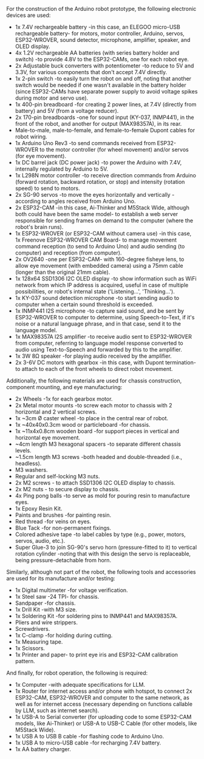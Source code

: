 For the construction of the Arduino robot prototype, the following electronic devices are used:

- 1x 7.4V rechargeable battery -in this case, an ELEGOO micro-USB rechargeable battery- for motors, motor controller, Arduino, servos, ESP32-WROVER, sound detector, microphone, amplifier, speaker, and OLED display.
- 4x 1.2V rechargeable AA batteries (with series battery holder and switch) -to provide 4.8V to the ESP32-CAMs, one for each robot eye.
- 2x Adjustable buck converters with potentiometer -to reduce to 5V and 3.3V, for various components that don't accept 7.4V directly.
- 1x 2-pin switch -to easily turn the robot on and off, noting that another switch would be needed if one wasn't available in the battery holder (since ESP32-CAMs have separate power supply to avoid voltage spikes during motor and servo use).
- 1x 400-pin breadboard -for creating 2 power lines, at 7.4V (directly from battery) and 5V (from a voltage reducer).
- 2x 170-pin breadboards -one for sound input (KY-037, INMP441), in the front of the robot, and another for output (MAX98357A), in its rear.
- Male-to-male, male-to-female, and female-to-female Dupont cables for robot wiring.
- 1x Arduino Uno Rev3 -to send commands received from ESP32-WROVER to the motor controller (for wheel movement) and/or servos (for eye movement).
- 1x DC barrel jack (DC power jack) -to power the Arduino with 7.4V, internally regulated by Arduino to 5V.
- 1x L298N motor controller -to receive direction commands from Arduino (forward rotation, backward rotation, or stop) and intensity (rotation speed) to send to motors.
- 2x SG-90 servos -to move the eyes horizontally and vertically -according to angles received from Arduino Uno.
- 2x ESP32-CAM -in this case, Ai-Thinker and M5Stack Wide, although both could have been the same model- to establish a web server responsible for sending frames on demand to the computer (where the robot's brain runs).
- 1x ESP32-WROVER (or ESP32-CAM without camera use) -in this case, 1x Freenove ESP32-WROVER CAM Board- to manage movement command reception (to send to Arduino Uno) and audio sending (to computer) and reception (from computer).
- 2x OV2640 -one per ESP32-CAM- with 160-degree fisheye lens, to allow eye movement (with embedded camera) using a 75mm cable (longer than the original 21mm cable).
- 1x 128x64 SSD1306 I2C OLED display -to show information such as WiFi network from which IP address is acquired, useful in case of multiple possibilities, or robot's internal state ('Listening…', 'Thinking…').
- 1x KY-037 sound detection microphone -to start sending audio to computer when a certain sound threshold is exceeded.
- 1x INMP441 I2S microphone -to capture said sound, and be sent by ESP32-WROVER to computer to determine, using Speech-to-Text, if it's noise or a natural language phrase, and in that case, send it to the language model.
- 1x MAX98357A I2S amplifier -to receive audio sent to ESP32-WROVER from computer, referring to language model response converted to audio using Text-to-Speech and forwarded by this to the amplifier.
- 1x 3W 8Ω speaker -for playing audio received by the amplifier.
- 2x 3-6V DC motors with gearbox -in this case, with Dupont termination- to attach to each of the front wheels to direct robot movement.

Additionally, the following materials are used for chassis construction, component mounting, and eye manufacturing:

- 2x Wheels -1x for each gearbox motor.
- 2x Metal motor mounts -to screw each motor to chassis with 2 horizontal and 2 vertical screws.
- 1x ~3cm Ø caster wheel -to place in the central rear of robot.
- 1x ~40x40x0.3cm wood or particleboard -for chassis.
- 1x ~11x4x0.8cm wooden board -for support pieces in vertical and horizontal eye movement.
- ~4cm length M3 hexagonal spacers -to separate different chassis levels.
- ~1.5cm length M3 screws -both headed and double-threaded (i.e., headless).
- M3 washers.
- Regular and self-locking M3 nuts.
- 2x M2 screws - to attach SSD1306 I2C OLED display to chassis.
- 2x M2 nuts - to secure display to chassis.
- 4x Ping pong balls -to serve as mold for pouring resin to manufacture eyes.
- 1x Epoxy Resin Kit.
- Paints and brushes -for painting resin.
- Red thread -for veins on eyes.
- Blue Tack -for non-permanent fixings.
- Colored adhesive tape -to label cables by type (e.g., power, motors, servos, audio, etc.).
- Super Glue-3 to join SG-90's servo horn (pressure-fitted to it) to vertical rotation cylinder -noting that with this design the servo is replaceable, being pressure-detachable from horn.

Similarly, although not part of the robot, the following tools and accessories are used for its manufacture and/or testing:

- 1x Digital multimeter -for voltage verification.
- 1x Steel saw -24 TPI- for chassis.
- Sandpaper -for chassis.
- 1x Drill Kit -with M3 size.
- 1x Soldering Kit -for soldering pins to INMP441 and MAX98357A.
- Pliers and wire strippers.
- Screwdrivers.
- 1x C-clamp -for holding during cutting.
- 1x Measuring tape.
- 1x Scissors.
- 1x Printer and paper- to print eye iris and ESP32-CAM calibration pattern.

And finally, for robot operation, the following is required:

- 1x Computer -with adequate specifications for LLM.
- 1x Router for internet access and/or phone with hotspot, to connect 2x ESP32-CAM, ESP32-WROVER and computer to the same network, as well as for internet access (necessary depending on functions callable by LLM, such as internet search).
- 1x USB-A to Serial converter (for uploading code to some ESP32-CAM models, like Ai-Thinker) or USB-A to USB-C Cable (for other models, like M5Stack Wide).
- 1x USB A to USB B cable -for flashing code to Arduino Uno.
- 1x USB A to micro-USB cable -for recharging 7.4V battery.
- 1x AA battery charger.
